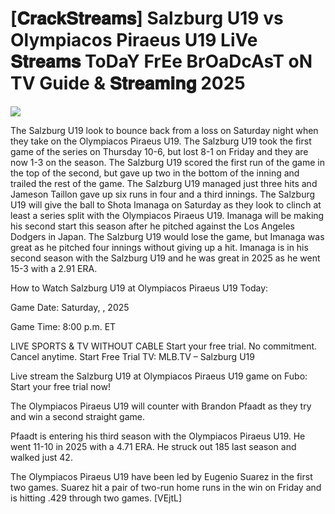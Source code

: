 #  [𝐂𝐫𝐚𝐜𝐤𝐒𝐭𝐫𝐞𝐚𝐦𝐬] Salzburg U19 vs Olympiacos Piraeus U19 LiVe 𝐒𝐭𝐫𝐞𝐚𝐦𝐬 ToDaY FrEe BrOaDcAsT oN TV Guide & 𝐒𝐭𝐫𝐞𝐚𝐦𝐢𝐧𝐠  2025  
  
  
[![](https://i.imgur.com/qSNzIqt.png)](https://movie.rssnews.media/CcvKuhE.php)  
  
The Salzburg U19 look to bounce back from a loss on Saturday night when they take on the Olympiacos Piraeus U19. The Salzburg U19 took the first game of the series on Thursday 10-6, but lost 8-1 on Friday and they are now 1-3 on the season. The Salzburg U19 scored the first run of the game in the top of the second, but gave up two in the bottom of the inning and trailed the rest of the game. The Salzburg U19 managed just three hits and Jameson Taillon gave up six runs in four and a third innings. The Salzburg U19 will give the ball to Shota Imanaga on Saturday as they look to clinch at least a series split with the Olympiacos Piraeus U19. Imanaga will be making his second start this season after he pitched against the Los Angeles Dodgers in Japan. The Salzburg U19 would lose the game, but Imanaga was great as he pitched four innings without giving up a hit. Imanaga is in his second season with the Salzburg U19 and he was great in 2025 as he went 15-3 with a 2.91 ERA.

How to Watch Salzburg U19 at Olympiacos Piraeus U19 Today:

Game Date: Saturday, , 2025

Game Time: 8:00 p.m. ET

LIVE SPORTS & TV WITHOUT CABLE
Start your free trial. No commitment. Cancel anytime.
Start Free Trial
TV: MLB.TV – Salzburg U19

Live stream the Salzburg U19 at Olympiacos Piraeus U19 game on Fubo: Start your free trial now!

The Olympiacos Piraeus U19 will counter with Brandon Pfaadt as they try and win a second straight game.

Pfaadt is entering his third season with the Olympiacos Piraeus U19. He went 11-10 in 2025 with a 4.71 ERA. He struck out 185 last season and walked just 42.

The Olympiacos Piraeus U19 have been led by Eugenio Suarez in the first two games. Suarez hit a pair of two-run home runs in the win on Friday and is hitting .429 through two games. [VEjtL]